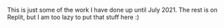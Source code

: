 This is just some of the work I have done up until July 2021. The rest is on Replit, but I am too lazy to put that stuff here :)
